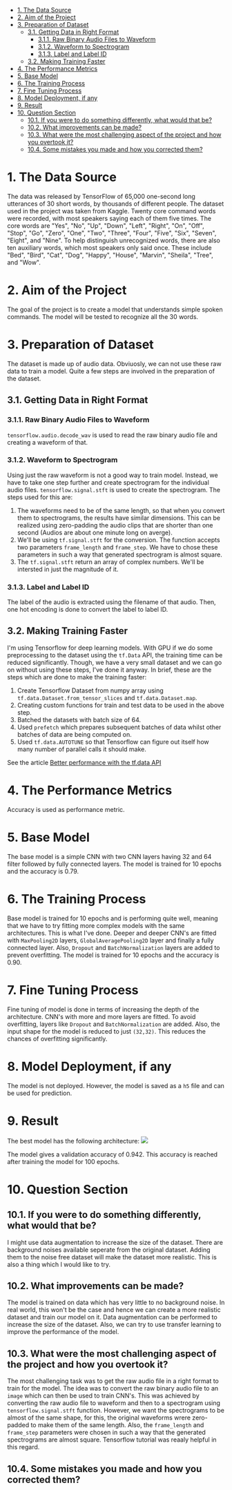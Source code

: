 - [1. The Data Source](#1-the-data-source)
- [2. Aim of the Project](#2-aim-of-the-project)
- [3. Preparation of Dataset](#3-preparation-of-dataset)
  - [3.1. Getting Data in Right Format](#31-getting-data-in-right-format)
    - [3.1.1. Raw Binary Audio Files to Waveform](#311-raw-binary-audio-files-to-waveform)
    - [3.1.2. Waveform to Spectrogram](#312-waveform-to-spectrogram)
    - [3.1.3. Label and Label ID](#313-label-and-label-id)
  - [3.2. Making Training Faster](#32-making-training-faster)
- [4. The Performance Metrics](#4-the-performance-metrics)
- [5. Base Model](#5-base-model)
- [6. The Training Process](#6-the-training-process)
- [7. Fine Tuning Process](#7-fine-tuning-process)
- [8. Model Deployment, if any](#8-model-deployment-if-any)
- [9. Result](#9-result)
- [10. Question Section](#10-question-section)
  - [10.1. If you were to do something differently, what would that be?](#101-if-you-were-to-do-something-differently-what-would-that-be)
  - [10.2. What improvements can be made?](#102-what-improvements-can-be-made)
  - [10.3. What were the most challenging aspect of the project and how you overtook it?](#103-what-were-the-most-challenging-aspect-of-the-project-and-how-you-overtook-it)
  - [10.4. Some mistakes you made and how you corrected them?](#104-some-mistakes-you-made-and-how-you-corrected-them)
# 1. The Data Source
The data was released by TensorFlow of 65,000 one-second long utterances of 30 short words, by thousands of different people. The dataset used in the project was taken from Kaggle. Twenty core command words were recorded, with most speakers saying each
of them five times. The core words are "Yes", "No", "Up", "Down", "Left",
"Right", "On", "Off", "Stop", "Go", "Zero", "One", "Two", "Three", "Four",
"Five", "Six", "Seven", "Eight", and "Nine". To help distinguish unrecognized
words, there are also ten auxiliary words, which most speakers only said once.
These include "Bed", "Bird", "Cat", "Dog", "Happy", "House", "Marvin", "Sheila",
"Tree", and "Wow".

# 2. Aim of the Project
The goal of the project is to create a model that understands simple spoken commands. The model will be tested to recognize all the 30 words.

# 3. Preparation of Dataset
The dataset is made up of audio data. Obviuosly, we can not use these raw data to train a model. Quite a few steps are involved in the preparation of the dataset.

## 3.1. Getting Data in Right Format
### 3.1.1. Raw Binary Audio Files to Waveform
`tensorflow.audio.decode_wav` is used to read the raw binary audio file and creating a waveform of that.

### 3.1.2. Waveform to Spectrogram
Using just the raw waveform is not a good way to train model. Instead, we have to take one step further and create spectrogram for the individual audio files. `tensorflow.signal.stft` is used to create the spectrogram. The steps used for this are:
1. The waveforms need to be of the same length, so that when you convert them to spectrograms, the results have similar dimensions. This can be realized using zero-padding the audio clips that are shorter than one second (Audios are about one minute long on averge).
2. We'll be using `tf.signal.stft` for the conversion. The function accepts two parameters `frame_length` and `frame_step`. We have to chose these parameters in such a way that generated spectrogram is almost square.
3. The `tf.signal.stft` return an array of complex numbers. We'll be intersted in just the magnitude of it.

### 3.1.3. Label and Label ID
The label of the audio is extracted using the filename of that audio. Then, one hot encoding is done to convert the label to label ID.

## 3.2. Making Training Faster
I'm using Tensorflow for deep learning models. With GPU if we do some preprocessing to the dataset using the `tf.Data` API, the training time can be reduced significantly. Though, we have a very small dataset and we can go on without using these steps, I've done it anyway. In brief, these are the steps which are done to make the training faster:
1. Create Tensorflow Dataset from numpy array using `tf.data.Dataset.from_tensor_slices` and `tf.data.Dataset.map`.
2. Creating custom functions for train and test data to be used in the above step.
3. Batched the datasets with batch size of 64.
4. Used `prefetch` which prepares subsequent batches of data whilst other batches of data are being computed on.
5. Used `tf.data.AUTOTUNE` so that Tensorflow can figure out itself how many number of parallel calls it should make.

See the article [Better performance with the tf.data API](https://www.tensorflow.org/guide/data_performance)
# 4. The Performance Metrics
Accuracy is used as performance metric. 

# 5. Base Model
The base model is a simple CNN with two CNN layers having 32 and 64 filter followed by fully connected layers. The model is trained for 10 epochs and the accuracy is 0.79.

# 6. The Training Process
Base model is trained for 10 epochs and is performing quite well, meaning that we have to try fitting more complex models with the same architectures. This is what I've done. Deeper and deeper CNN's are fitted with `MaxPooling2D` layers, `GlobalAveragePooling2D` layer and finally a fully connected layer. Also, `Dropout` and `BatchNormalization` layers are added to prevent overfitting. The model is trained for 10 epochs and the accuracy is 0.90.

# 7. Fine Tuning Process
Fine tuning of model is done in terms of increasing the depth of the architecture. CNN's with more and more layers are fitted. To avoid overfitting, layers like `Dropout` and `BatchNormalization` are added. Also, the input shape for the model is reduced to just `(32,32)`. This reduces the chances of overfitting significantly.
# 8. Model Deployment, if any
The model is not deployed. However, the model is saved as a `h5` file and can be used for prediction.

# 9. Result
The best model has the following architecture:
![](final.png)

The model gives a validation accuracy of 0.942. This accuracy is reached after training the model for 100 epochs.

# 10. Question Section

## 10.1. If you were to do something differently, what would that be?
I might use data augmentation to increase the size of the dataset. There are background noises available seperate from the original dataset. Adding them to the noise free dataset will make the dataset more realistic. This is also a thing which I would like to try.

## 10.2. What improvements can be made?
The model is trained on data which has very little to no background noise. In real world, this won't be the case and hence we can create a more realistic dataset and train our model on it. Data augmentation can be performed to increase the size of the dataset. Also, we can try to use transfer learning to improve the performance of the model.

## 10.3. What were the most challenging aspect of the project and how you overtook it?
The most challenging task was to get the raw audio file in a right format to train for the model. The idea was to convert the raw binary audio file to an `image` which can then be used to train CNN's. This was achieved by converting the raw audio file to waveform and then to a spectrogram using `tensorflow.signal.stft` function. However, we want the spectrograms to be almost of the same shape, for this, the original waveforms wrere zero-padded to make them of the same length. Also, the `frame_length` and `frame_step` parameters were chosen in such a way that the generated spectrograms are almost square. Tensorflow tutorial was reaaly helpful in this regard.

## 10.4. Some mistakes you made and how you corrected them?
